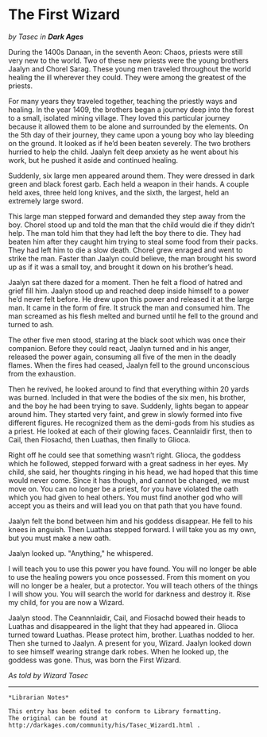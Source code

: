 # The First Wizard

_by Tasec in_ ___Dark Ages___

During the 1400s Danaan, in the seventh Aeon: Chaos, priests were still very new to the world. Two of these new priests were the young brothers Jaalyn and Chorel Sarag. These young men traveled throughout the world healing the ill wherever they could. They were among the greatest of the priests.

For many years they traveled together, teaching the priestly ways and healing. In the year 1409, the brothers began a journey deep into the forest to a small, isolated mining village. They loved this particular journey because it allowed them to be alone and surrounded by the elements. On the 5th day of their journey, they came upon a young boy who lay bleeding on the ground. It looked as if he’d been beaten severely. The two brothers hurried to help the child. Jaalyn felt deep anxiety as he went about his work, but he pushed it aside and continued healing.

Suddenly, six large men appeared around them. They were dressed in dark green and black forest garb. Each held a weapon in their hands. A couple held axes, three held long knives, and the sixth, the largest, held an extremely large sword.

This large man stepped forward and demanded they step away from the boy. Chorel stood up and told the man that the child would die if they didn’t help. The man told him that they had left the boy there to die. They had beaten him after they caught him trying to steal some food from their packs. They had left him to die a slow death. Chorel grew enraged and went to strike the man. Faster than Jaalyn could believe, the man brought his sword up as if it was a small toy, and brought it down on his brother’s head.

Jaalyn sat there dazed for a moment. Then he felt a flood of hatred and grief fill him. Jaalyn stood up and reached deep inside himself to a power he’d never felt before. He drew upon this power and released it at the large man. It came in the form of fire. It struck the man and consumed him. The man screamed as his flesh melted and burned until he fell to the ground and turned to ash.

The other five men stood, staring at the black soot which was once their companion. Before they could react, Jaalyn turned and in his anger, released the power again, consuming all five of the men in the deadly flames. When the fires had ceased, Jaalyn fell to the ground unconscious from the exhaustion.

Then he revived, he looked around to find that everything within 20 yards was burned. Included in that were the bodies of the six men, his brother, and the boy he had been trying to save. Suddenly, lights began to appear around him. They started very faint, and grew in slowly formed into five different figures. He recognized them as the demi-gods from his studies as a priest. He looked at each of their glowing faces. Ceannlaidir first, then to Cail, then Fiosachd, then Luathas, then finally to Glioca.

Right off he could see that something wasn’t right. Glioca, the goddess which he followed, stepped forward with a great sadness in her eyes. My child, she said, her thoughts ringing in his head, we had hoped that this time would never come. Since it has though, and cannot be changed, we must move on. You can no longer be a priest, for you have violated the oath which you had given to heal others. You must find another god who will accept you as theirs and will lead you on that path that you have found.

Jaalyn felt the bond between him and his goddess disappear. He fell to his knees in anguish. Then Luathas stepped forward. I will take you as my own, but you must make a new oath.

Jaalyn looked up. "Anything," he whispered.

I will teach you to use this power you have found. You will no longer be able to use the healing powers you once possessed. From this moment on you will no longer be a healer, but a protector. You will teach others of the things I will show you. You will search the world for darkness and destroy it. Rise my child, for you are now a Wizard.

Jaalyn stood. The Ceannnlaidir, Cail, and Fiosachd bowed their heads to Luathas and disappeared in the light that they had appeared in. Glioca turned toward Luathas. Please protect him, brother. Luathas nodded to her. Then she turned to Jaalyn. A present for you, Wizard. Jaalyn looked down to see himself wearing strange dark robes. When he looked up, the goddess was gone. Thus, was born the First Wizard.

_As told by Wizard Tasec_

***

```
*Librarian Notes*

This entry has been edited to conform to Library formatting.
The original can be found at http://darkages.com/community/his/Tasec_Wizard1.html .
```
